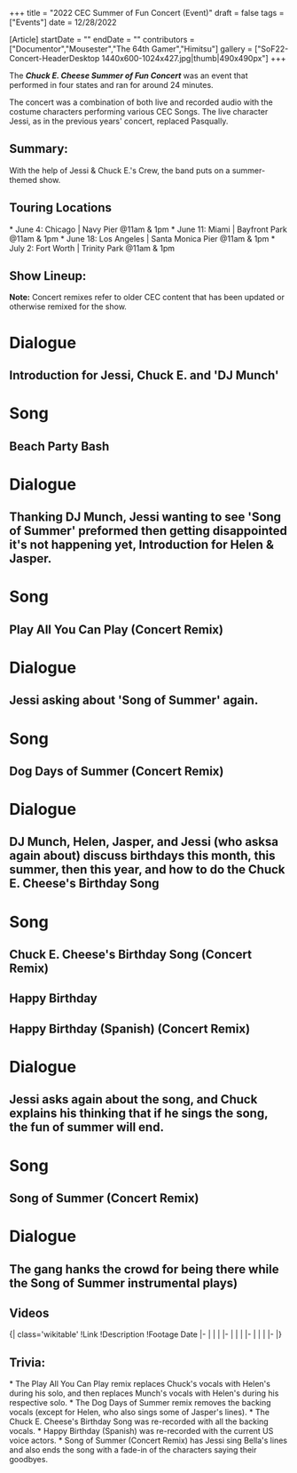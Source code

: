 +++
title = "2022 CEC Summer of Fun Concert (Event)"
draft = false
tags = ["Events"]
date = 12/28/2022

[Article]
startDate = ""
endDate = ""
contributors = ["Documentor","Mousester","The 64th Gamer","Himitsu"]
gallery = ["SoF22-Concert-HeaderDesktop 1440x600-1024x427.jpg|thumb|490x490px"]
+++


The <b><i>Chuck E. Cheese Summer of Fun Concert</b></i> was an event that performed in four states and ran for around 24 minutes. 

The concert was a combination of both live and recorded audio with the costume characters performing various CEC Songs. The live character Jessi, as in the previous years' concert, replaced Pasqually.

<h2> Summary: </h2>
With the help of Jessi & Chuck E.'s Crew, the band puts on a summer-themed show.

<h2> Touring Locations </h2>
* June 4: Chicago | Navy Pier @11am & 1pm
* June 11: Miami | Bayfront Park @11am & 1pm
* June 18: Los Angeles | Santa Monica Pier @11am & 1pm
* July 2: Fort Worth | Trinity Park @11am & 1pm

<h2> Show Lineup: </h2>
<b>Note:</b> Concert remixes refer to older CEC content that has been updated or otherwise remixed for the show. 

# <b>Dialogue</b>
## Introduction for Jessi, Chuck E. and 'DJ Munch'
# <b>Song</b>
## Beach Party Bash
# <b>Dialogue</b>
## Thanking DJ Munch, Jessi wanting to see 'Song of Summer' preformed then getting disappointed it's not happening yet, Introduction for Helen & Jasper. 
# <b>Song</b>
## Play All You Can Play (Concert Remix)
# <b>Dialogue</b>
## Jessi asking about 'Song of Summer' again. 
# <b>Song</b>
## Dog Days of Summer (Concert Remix)
# <b>Dialogue</b>
## DJ Munch, Helen, Jasper, and Jessi (who asksa again about) discuss birthdays this month, this summer, then this year, and how to do the Chuck E. Cheese's Birthday Song
# <b>Song</b>
## Chuck E. Cheese's Birthday Song (Concert Remix)
## Happy Birthday
## Happy Birthday (Spanish) (Concert Remix)
# <b>Dialogue</b>
## Jessi asks again about the song, and Chuck explains his thinking that if he sings the song, the fun of summer will end. 
# <b>Song</b>
## Song of Summer (Concert Remix)
# <b>Dialogue</b>
## The gang hanks the crowd for being there while the Song of Summer instrumental plays)

<h2>Videos</h2>
{| class='wikitable'
!Link
!Description
!Footage Date
|-
|
|
|
|-
|
|
|
|-
|
|
|
|-
|}

<h2> Trivia: </h2>
* The Play All You Can Play remix replaces Chuck's vocals with Helen's during his solo, and then replaces Munch's vocals with Helen's during his respective solo.
* The Dog Days of Summer remix removes the backing vocals (except for Helen, who also sings some of Jasper's lines).
* The Chuck E. Cheese's Birthday Song was re-recorded with all the backing vocals.
* Happy Birthday (Spanish) was re-recorded with the current US voice actors. 
* Song of Summer (Concert Remix) has Jessi sing Bella's lines and also ends the song with a fade-in of the characters saying their goodbyes.